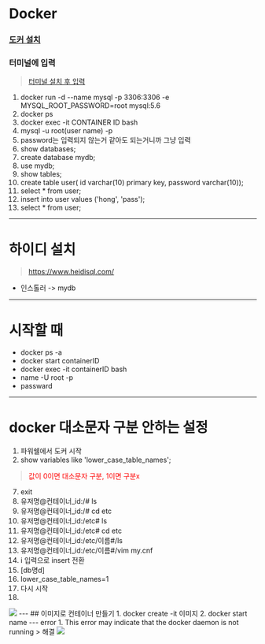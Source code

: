 # Docker
### <a href="https://www.docker.com/products/docker-desktop/">도커 설치</a>
### 터미널에 입력
> <a href ="https://apps.microsoft.com/store/detail/windows-terminal/9N0DX20HK701?hl=ko-kr&gl=kr">터미널 설치 후 입력</a>
01. docker run -d --name mysql -p 3306:3306 -e MYSQL_ROOT_PASSWORD=root mysql:5.6
02. docker ps
03. docker exec -it CONTAINER ID bash
04. mysql -u root(user name) -p
05. password는 입력되지 않는거 같아도 되는거니까 그냥 입력
06. show databases;
07. create database mydb;
08. use mydb;
09. show tables;
10. create table user( id varchar(10) primary key, password varchar(10));
11. select * from user;
12. insert into user values ('hong', 'pass');
13. select * from user;
---
# 하이디 설치
> <a href>https://www.heidisql.com/
- 인스톨러 -> mydb
---
# 시작할 때
- docker ps -a
- docker start containerID
- docker exec -it containerID bash
- name -U root -p
- passward
---
# docker 대소문자 구분 안하는 설정
01. 파워쉘에서 도커 시작
6. show variables like 'lower_case_table_names';
> <a style = color:red>값이 0이면 대소문자 구분, 1이면 구분x</a>
07. exit
8. 유저명@컨테이너_id:/# ls
9. 유저명@컨테이너_id:/# cd etc
9. 유저명@컨테이너_id:/etc# ls
9. 유저명@컨테이너_id:/etc# cd etc
9. 유저명@컨테이너_id:/etc/이름#/ls
9. 유저명@컨테이너_id:/etc/이름#/vim my.cnf
10. i 입력으로 insert 전환
11. [db명d]
12. lower_case_table_names=1
07. 다시 시작
8. 
<img src="C:\Users\AIA\Desktop\잡\ls.png">
---
## 이미지로 컨테이너 만들기
1. docker create -it 이미지
2. docker start name
---
error
1. This error may indicate that the docker daemon is not running
> 해결 <img src="C:\Users\AIA\Downloads\de.png">